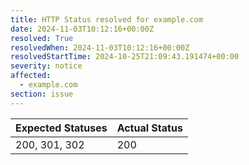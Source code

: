 ```yaml
---
title: HTTP Status resolved for example.com
date: 2024-11-03T10:12:16+00:00Z
resolved: True
resolvedWhen: 2024-11-03T10:12:16+00:00Z
resolvedStartTime: 2024-10-25T21:09:43.191474+00:00
severity: notice
affected:
  - example.com
section: issue
---
```


| Expected Statuses | Actual Status  |
|-------------------|----------------|
| 200, 301, 302 | 200 |
